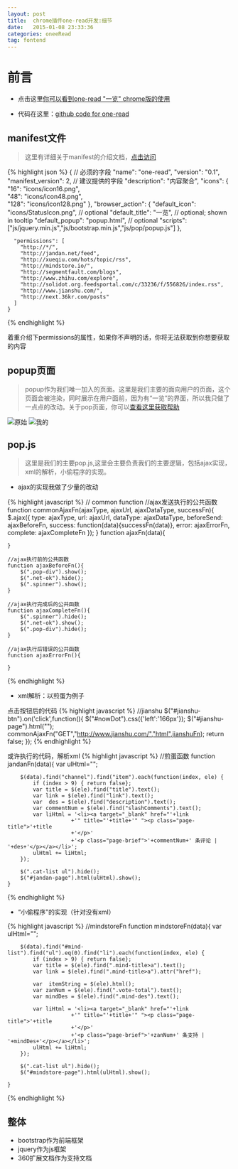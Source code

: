 ```yaml
---
layout: post
title:  chrome插件one-read开发:细节
date:   2015-01-08 23:33:36
categories: oneeRead
tag: fontend
---
```


# 前言


* 点击这里[你可以看到one-read "一览" chrome版的使用](http://cindyfn.com/one-read/)

* 代码在这里：[github code for one-read](https://github.com/icindy/one-read)

## manifest文件
> 这里有详细关于manifest的介绍文档，[点击访问](http://open.chrome.360.cn/extension_dev/manifest.html)

{% highlight json %}
	{
	// 必须的字段
	  "name": "one-read",
	  "version": "0.1",
	  "manifest_version": 2,
	  // 建议提供的字段
	  "description": "内容聚合",
	  "icons": { 
	    "16": "icons/icon16.png",             
	    "48": "icons/icon48.png",            
	    "128": "icons/icon128.png" 
	  },
	  "browser_action": {
	    "default_icon": "icons/StatusIcon.png", // optional 
	    "default_title": "一览",   // optional; shown in tooltip 
	    "default_popup": "popup.html",       // optional 
	    "scripts": ["js/jquery.min.js","js/bootstrap.min.js","js/pop/popup.js"]
	  },



	  "permissions": [
	    "http://*/",
	    "http://jandan.net/feed",
	    "http://xueqiu.com/hots/topic/rss",
	    "http://mindstore.io/",
	    "http://segmentfault.com/blogs",
	    "http://www.zhihu.com/explore",
	    "http://solidot.org.feedsportal.com/c/33236/f/556826/index.rss",
	    "http://www.jianshu.com/",
	    "http://next.36kr.com/posts"
	  ]
	}  
{% endhighlight %}

着重介绍下permissions的属性，如果你不声明的话，你将无法获取到你想要获取的内容


## popup页面

>popup作为我们唯一加入的页面。这里是我们主要的面向用户的页面，这个页面会被渲染，同时展示在用户面前，因为有“一览”的界面，所以我只做了一点点的改动。关于pop页面，你可以[查看这里获取帮助](http://open.chrome.360.cn/extension_dev/browserAction.html#popups)

![原始](/images/post/one/yilanori.png)
![我的](/images/post/one/meyilan.png)

## pop.js

>这里是我们的主要pop.js,这里会主要负责我们的主要逻辑，包括ajax实现，xml的解析，小偷程序的实现。

*	ajax的实现我做了少量的改动

{% highlight javascript %}
	// common function
	//ajax发送执行的公共函数
	function commonAjaxFn(ajaxType, ajaxUrl, ajaxDataType, successFn){
		$.ajax({
		        type: ajaxType,
		        url: ajaxUrl,
		        dataType: ajaxDataType,
		        beforeSend: ajaxBeforeFn,
		        success: function(data){successFn(data)},
		        error: ajaxErrorFn,
		        complete: ajaxCompleteFn
	    });
	}
	function ajaxFn(data){

	}

	//ajax执行前的公共函数
	function ajaxBeforeFn(){
		$(".pop-div").show();
		$(".net-ok").hide();
		$(".spinner").show();       
	}

	//ajax执行完成后的公共函数
	function ajaxCompleteFn(){
		$(".spinner").hide();
		$(".net-ok").show();
		$(".pop-div").hide();
	}

	//ajax执行后错误的公共函数
	function ajaxErrorFn(){

	}
{% endhighlight %}

*	xml解析：以煎蛋为例子

点击按钮后的代码
{% highlight javascript %}
	//jianshu
	$("#jianshu-btn").on('click',function(){
		$("#nowDot").css({'left':'166px'});
		$("#jianshu-page").html("");
		commonAjaxFn("GET","http://www.jianshu.com/","html",jianshuFn);
	    return false;
	});
{% endhighlight %}

或许执行的代码，解析xml
{% highlight javascript %}
	//煎蛋函数
	function jandanFn(data){
		var ulHtml="";

		$(data).find("channel").find("item").each(function(index, ele) {
			if (index > 9) { return false};
			var title = $(ele).find("title").text();
			var link = $(ele).find("link").text();
			var  des = $(ele).find("description").text();
			var commentNum = $(ele).find("slashComments").text();
			var liHtml = '<li><a target="_blank" href="'+link
						+'" title="'+title+'" "><p class="page-title">'+title
						+'</p>'
						+'<p class="page-brief">'+commentNum+' 条评论 | '+des+'</p></a></li>';
			ulHtml += liHtml;
		});

		$(".cat-list ul").hide();
		$("#jandan-page").html(ulHtml).show();
	}
{% endhighlight %}

*	“小偷程序”的实现（针对没有xml）

{% highlight javascript %}
	//mindstoreFn
	function mindstoreFn(data){
		var ulHtml="";

		$(data).find("#mind-list").find("ul").eq(0).find("li").each(function(index, ele) {
			if (index > 9) { return false};
			var title = $(ele).find(".mind-title>a").text();
			var link = $(ele).find(".mind-title>a").attr("href");

			var  itemString = $(ele).html();
			var zanNum = $(ele).find(".vote-total").text();
			var mindDes = $(ele).find(".mind-des").text();

			var liHtml = '<li><a target="_blank" href="'+link
						+'" title="'+title+'" "><p class="page-title">'+title
						+'</p>'
						+'<p class="page-brief">'+zanNum+' 条支持 | '+mindDes+'</p></a></li>';
			ulHtml += liHtml;
		});
		
		$(".cat-list ul").hide();
		$("#mindstore-page").html(ulHtml).show();

	}
{% endhighlight %}

## 整体

*	bootstrap作为前端框架
*	jquery作为js框架
*	360扩展文档作为支持文档